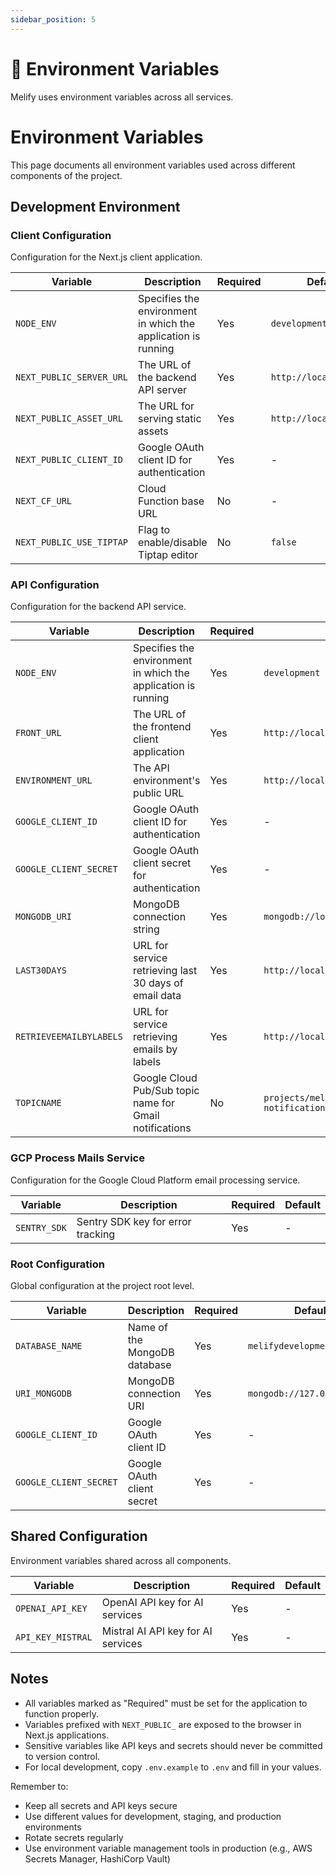```yaml
---
sidebar_position: 5
---
```



# 🔐 Environment Variables

Melify uses environment variables across all services.

# Environment Variables

This page documents all environment variables used across different components of the project.

## Development Environment

### Client Configuration

Configuration for the Next.js client application.

| Variable | Description | Required | Default |
|----------|-------------|----------|---------|
| `NODE_ENV` | Specifies the environment in which the application is running | Yes | `development` |
| `NEXT_PUBLIC_SERVER_URL` | The URL of the backend API server | Yes | `http://localhost:8080` |
| `NEXT_PUBLIC_ASSET_URL` | The URL for serving static assets | Yes | `http://localhost:8080` |
| `NEXT_PUBLIC_CLIENT_ID` | Google OAuth client ID for authentication | Yes | - |
| `NEXT_CF_URL` | Cloud Function base URL  | No | - |
| `NEXT_PUBLIC_USE_TIPTAP` | Flag to enable/disable Tiptap editor | No | `false` |

### API Configuration

Configuration for the backend API service.

| Variable | Description | Required | Default |
|----------|-------------|----------|---------|
| `NODE_ENV` | Specifies the environment in which the application is running | Yes | `development` |
| `FRONT_URL` | The URL of the frontend client application | Yes | `http://localhost:3030` |
| `ENVIRONMENT_URL` | The API environment's public URL | Yes | `http://localhost:8080` |
| `GOOGLE_CLIENT_ID` | Google OAuth client ID for authentication | Yes | - |
| `GOOGLE_CLIENT_SECRET` | Google OAuth client secret for authentication | Yes | - |
| `MONGODB_URI` | MongoDB connection string | Yes | `mongodb://localhost:27017/melifydevelopment` |
| `LAST30DAYS` | URL for service retrieving last 30 days of email data | Yes | `http://localhost:8082/last30days` |
| `RETRIEVEEMAILBYLABELS` | URL for service retrieving emails by labels | Yes | `http://localhost:8083/retrieveemailbylabels` |
| `TOPICNAME` | Google Cloud Pub/Sub topic name for Gmail notifications | No | `projects/melify-development/topics/gmail-notifications` |

### GCP Process Mails Service

Configuration for the Google Cloud Platform email processing service.

| Variable | Description | Required | Default |
|----------|-------------|----------|---------|
| `SENTRY_SDK` | Sentry SDK key for error tracking | Yes | - |

### Root Configuration

Global configuration at the project root level.

| Variable | Description | Required | Default |
|----------|-------------|----------|---------|
| `DATABASE_NAME` | Name of the MongoDB database | Yes | `melifydevelopment` |
| `URI_MONGODB` | MongoDB connection URI | Yes | `mongodb://127.0.0.1:27017` |
| `GOOGLE_CLIENT_ID` | Google OAuth client ID | Yes | - |
| `GOOGLE_CLIENT_SECRET` | Google OAuth client secret | Yes | - |

## Shared Configuration

Environment variables shared across all components.

| Variable | Description | Required | Default |
|----------|-------------|----------|---------|
| `OPENAI_API_KEY` | OpenAI API key for AI services | Yes | - |
| `API_KEY_MISTRAL` | Mistral AI API key for AI services | Yes | - |

## Notes

- All variables marked as "Required" must be set for the application to function properly.
- Variables prefixed with `NEXT_PUBLIC_` are exposed to the browser in Next.js applications.
- Sensitive variables like API keys and secrets should never be committed to version control.
- For local development, copy `.env.example` to `.env` and fill in your values.

Remember to:
- Keep all secrets and API keys secure
- Use different values for development, staging, and production environments
- Rotate secrets regularly
- Use environment variable management tools in production (e.g., AWS Secrets Manager, HashiCorp Vault)